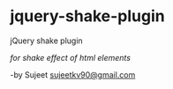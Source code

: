 # jquery-shake-plugin
jQuery shake plugin

*for shake effect of html elements*

-by Sujeet <sujeetkv90@gmail.com>
